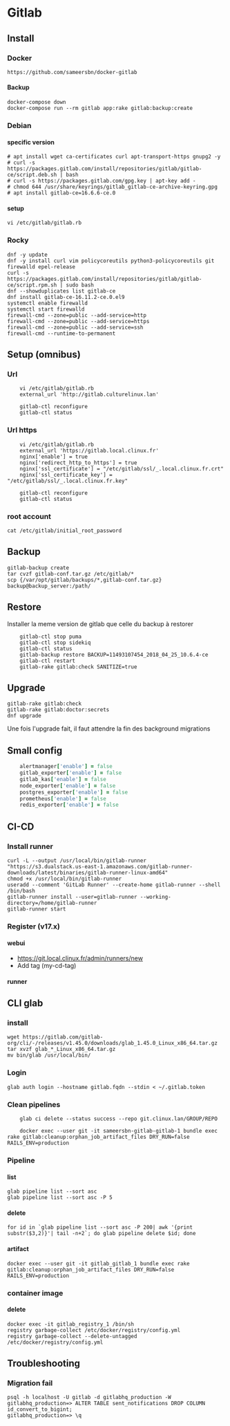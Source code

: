 # Gitlab

## Install
### Docker
    https://github.com/sameersbn/docker-gitlab
#### Backup 
    docker-compose down
    docker-compose run --rm gitlab app:rake gitlab:backup:create

### Debian
#### specific version
    # apt install wget ca-certificates curl apt-transport-https gnupg2 -y
    # curl -s https://packages.gitlab.com/install/repositories/gitlab/gitlab-ce/script.deb.sh | bash
    # curl -s https://packages.gitlab.com/gpg.key | apt-key add -
    # chmod 644 /usr/share/keyrings/gitlab_gitlab-ce-archive-keyring.gpg
    # apt install gitlab-ce=16.6.6-ce.0
#### setup
    vi /etc/gitlab/gitlab.rb

### Rocky
    dnf -y update
    dnf -y install curl vim policycoreutils python3-policycoreutils git  firewalld epel-release
    curl -s https://packages.gitlab.com/install/repositories/gitlab/gitlab-ce/script.rpm.sh | sudo bash
    dnf --showduplicates list gitlab-ce
    dnf install gitlab-ce-16.11.2-ce.0.el9
    systemctl enable firewalld
    systemctl start firewalld
    firewall-cmd --zone=public --add-service=http
    firewall-cmd --zone=public --add-service=https
    firewall-cmd --zone=public --add-service=ssh
    firewall-cmd --runtime-to-permanent

## Setup (omnibus)
### Url
```
    vi /etc/gitlab/gitlab.rb
    external_url 'http://gitlab.culturelinux.lan'
```
```
    gitlab-ctl reconfigure
    gitlab-ctl status
```
### Url https
```
    vi /etc/gitlab/gitlab.rb
    external_url 'https://gitlab.local.clinux.fr'  
    nginx['enable'] = true
    nginx['redirect_http_to_https'] = true
    nginx['ssl_certificate'] = "/etc/gitlab/ssl/_.local.clinux.fr.crt"
    nginx['ssl_certificate_key'] = "/etc/gitlab/ssl/_.local.clinux.fr.key"
```
```
    gitlab-ctl reconfigure
    gitlab-ctl status
```
### root account
    cat /etc/gitlab/initial_root_password

## Backup 
    gitlab-backup create
    tar cvzf gitlab-conf.tar.gz /etc/gitlab/*
    scp {/var/opt/gitlab/backups/*,gitlab-conf.tar.gz}  backup@backup_server:/path/

## Restore
Installer la meme version de gitlab que celle du backup à restorer
```
    gitlab-ctl stop puma
    gitlab-ctl stop sidekiq
    gitlab-ctl status
    gitlab-backup restore BACKUP=11493107454_2018_04_25_10.6.4-ce
    gitlab-ctl restart
    gitlab-rake gitlab:check SANITIZE=true
```
## Upgrade 
    gitlab-rake gitlab:check
    gitlab-rake gitlab:doctor:secrets
    dnf upgrade

Une fois l'upgrade fait, il faut attendre la fin des background migrations

## Small config 
``` /etc/gitlab/gitlab.rb
    alertmanager['enable'] = false
    gitlab_exporter['enable'] = false
    gitlab_kas['enable'] = false
    node_exporter['enable'] = false
    postgres_exporter['enable'] = false
    prometheus['enable'] = false
    redis_exporter['enable'] = false
```

## CI-CD
### Install runner 
    curl -L --output /usr/local/bin/gitlab-runner "https://s3.dualstack.us-east-1.amazonaws.com/gitlab-runner-downloads/latest/binaries/gitlab-runner-linux-amd64"
    chmod +x /usr/local/bin/gitlab-runner
    useradd --comment 'GitLab Runner' --create-home gitlab-runner --shell /bin/bash
    gitlab-runner install --user=gitlab-runner --working-directory=/home/gitlab-runner
    gitlab-runner start
### Register (v17.x)
#### webui
* https://git.local.clinux.fr/admin/runners/new    
* Add tag (my-cd-tag)
#### runner 
    


## CLI glab
### install 
    wget https://gitlab.com/gitlab-org/cli/-/releases/v1.45.0/downloads/glab_1.45.0_Linux_x86_64.tar.gz
    tar xvzf glab_*_Linux_x86_64.tar.gz
    mv bin/glab /usr/local/bin/

### Login 
    glab auth login --hostname gitlab.fqdn --stdin < ~/.gitlab.token

### Clean pipelines
```
    glab ci delete --status success --repo git.clinux.lan/GROUP/REPO
```
```
    docker exec --user git -it sameersbn-gitlab-gitlab-1 bundle exec rake gitlab:cleanup:orphan_job_artifact_files DRY_RUN=false RAILS_ENV=production
```
###  Pipeline
#### list
    glab pipeline list --sort asc
    glab pipeline list --sort asc -P 5
#### delete
    for id in `glab pipeline list --sort asc -P 200| awk '{print substr($3,2)}'| tail -n+2`; do glab pipeline delete $id; done
#### artifact
    docker exec --user git -it gitlab_gitlab_1 bundle exec rake gitlab:cleanup:orphan_job_artifact_files DRY_RUN=false RAILS_ENV=production

### container image 
#### delete
    docker exec -it gitlab_registry_1 /bin/sh
    registry garbage-collect /etc/docker/registry/config.yml
    registry garbage-collect --delete-untagged /etc/docker/registry/config.yml


## Troubleshooting
### Migration fail
    psql -h localhost -U gitlab -d gitlabhq_production -W
    gitlabhq_production=> ALTER TABLE sent_notifications DROP COLUMN id_convert_to_bigint;
    gitlabhq_production=> \q
